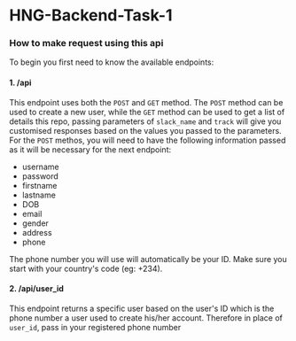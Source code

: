 # HNG-Backend-Task-1

### How to make request using this api

To begin you first need to know the available endpoints:
#### 1. /api
This endpoint uses both the `POST` and `GET` method. The `POST` method can be used to create a new user, while the `GET` method can be used to get a list of details this repo, passing parameters of `slack_name` and `track` will give you customised responses based on the values you passed to the parameters.
For the `POST` methos, you will need to have the following information passed as it will be necessary for the next endpoint:
- username
- password
- firstname
- lastname
- DOB
- email
- gender
- address
- phone

The phone number you will use will automatically be your ID. Make sure you start with your country's code (eg: +234).

#### 2. /api/user_id
This endpoint returns a specific user based on the user's ID which is the phone number a user used to create his/her account. Therefore in place of `user_id`, pass in your registered phone number